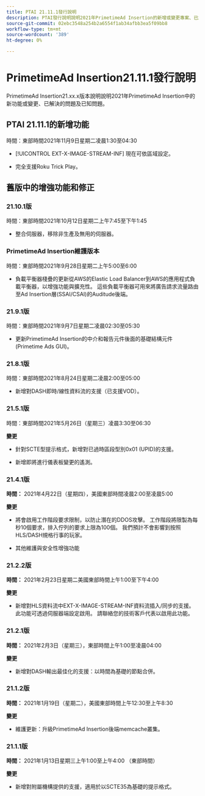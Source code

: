```yaml
---
title: PTAI 21.11.1發行說明
description: PTAI發行說明說明2021年PrimetimeAd Insertion的新增或變更專案、已解決問題和已知問題。
source-git-commit: 02ebc3548a254b2a6554f1ab34afbb3ea5f09bb8
workflow-type: tm+mt
source-wordcount: '389'
ht-degree: 0%

---
```


# PrimetimeAd Insertion21.11.1發行說明

PrimetimeAd Insertion21.xx.x版本說明說明2021年PrimetimeAd Insertion中的新功能或變更、已解決的問題及已知問題。

## PTAI 21.11.1的新增功能

時間：東部時間2021年11月9日星期二凌晨1:30至04:30

* [!UICONTROL EXT-X-IMAGE-STREAM-INF] 現在可依區域設定。

* 完全支援Roku Trick Play。

## 舊版中的增強功能和修正

### 21.10.1版

時間：東部時間2021年10月12日星期二上午7:45至下午1:45

* 整合伺服器，移除非生產及無用的伺服器。

### PrimetimeAd Insertion維護版本

時間：東部時間2021年9月28日星期二上午5:00至6:00

* 負載平衡器棧疊的更新從AWS的Elastic Load Balancer到AWS的應用程式負載平衡器，以增強功能與擴充性。 這些負載平衡器可用來將廣告請求流量路由至Ad Insertion層(SSAI/CSAI)的Auditude後端。

### 21.9.1版

時間：東部時間2021年9月7日星期二凌晨02:30至05:30

* 更新PrimetimeAd Insertion的中介和報告元件後面的基礎結構元件(Primetime Ads GUI)。

### 21.8.1版

時間：東部時間2021年8月24日星期二凌晨2:00至05:00

* 新增對DASH即時/線性資料流的支援（已支援VOD）。

### 21.5.1版

時間：東部時間2021年5月26日（星期三）凌晨3:30至06:30

**變更**

* 針對SCTE型提示格式，新增對已過時區段型別0x01 (UPID)的支援。

* 新增即將進行儀表板變更的遙測。

### 21.4.1版

**時間：** 2021年4月22日（星期四），美國東部時間凌晨2:00至凌晨5:00

**變更**

* 將會啟用工作階段要求限制，以防止潛在的DDOS攻擊。 工作階段將限製為每秒10個要求，排入佇列的要求上限為100個。 我們預計不會影響到按照HLS/DASH規格行事的玩家。

* 其他維護與安全性增強功能

### 21.2.2版

**時間：** 2021年2月23日星期二美國東部時間上午1:00至下午4:00

**變更**

* 新增對HLS資料流中EXT-X-IMAGE-STREAM-INF資料流插入/同步的支援。 此功能可透過伺服器端設定啟用。 請聯絡您的技術客戶代表以啟用此功能。

### 21.2.1版

**時間：** 2021年2月3日（星期三），東部時間上午1:00至凌晨04:00

**變更**

* 新增對DASH輸出最佳化的支援：以時間為基礎的節點合併。

### 21.1.2版

**時間：** 2021年1月19日（星期二），美國東部時間上午12:30至上午8:30

**變更**

* 維護更新：升級PrimetimeAd Insertion後端memcache叢集。

### 21.1.1版

**時間：** 2021年1月13日星期三上午1:00至上午4:00 （東部時間）

**變更**

* 新增對附屬機構提供的支援，適用於以SCTE35為基礎的提示格式。

